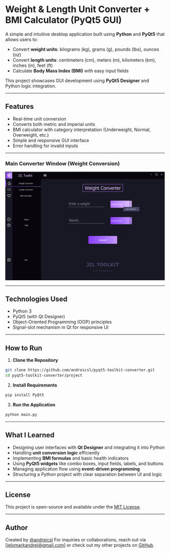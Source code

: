 # Weight & Length Unit Converter + BMI Calculator (PyQt5 GUI)

A simple and intuitive desktop application built using **Python** and **PyQt5** that allows users to:

- Convert **weight units**: kilograms (kg), grams (g), pounds (lbs), ounces (oz)
- Convert **length units**: centimeters (cm), meters (m), kilometers (km), inches (in), feet (ft)
- Calculate **Body Mass Index (BMI)** with easy input fields

This project showcases GUI development using **PyQt5 Designer** and Python logic integration.

---

## Features

-  Real-time unit conversion
-  Converts both metric and imperial units
-  BMI calculator with category interpretation (Underweight, Normal, Overweight, etc.)
- Simple and responsive GUI interface
- Error handling for invalid inputs

---


### Main Converter Window (Weight Conversion)

![Main Window](project/images/screenshot_1.png)

---

## Technologies Used

- Python 3
- PyQt5 (with Qt Designer)
- Object-Oriented Programming (OOP) principles
- Signal-slot mechanism in Qt for responsive UI

---

## How to Run

1. **Clone the Repository**

```bash
git clone https://github.com/andreicsl/pyqt5-toolkit-converter.git
cd pyqt5-toolkit-converter/project
```

2. **Install Requirements**

```bash
pip install PyQt5
```

3. **Run the Application**

```bash
python main.py
```

---

## What I Learned

- Designing user interfaces with **Qt Designer** and integrating it into Python
- Handling **unit conversion logic** efficiently
- Implementing **BMI formulas** and basic health indicators
- Using **PyQt5 widgets** like combo boxes, input fields, labels, and buttons
- Managing application flow using **event-driven programming**
- Structuring a Python project with clear separation between UI and logic

---

## License

This project is open-source and available under the [MIT License](LICENSE).

---

## Author

Created by [@andreicsl](https://github.com/andreicsl)
For inquiries or collaborations, reach out via [jelomarkandrei@gmail.com] or check out my other projects on [GitHub](https://github.com/andreicsl).
